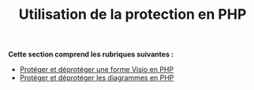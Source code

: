 ﻿---
title: Utilisation de la protection en PHP
type: docs
weight: 90
url: /fr/java/working-with-protection-in-php/
---
**Cette section comprend les rubriques suivantes :**

- [Protéger et déprotéger une forme Visio en PHP](/diagram/fr/java/protect-and-unprotect-a-visio-shape-in-php/)
- [Protéger et déprotéger les diagrammes en PHP](/diagram/fr/java/protect-and-unprotect-diagrams-in-php/)
